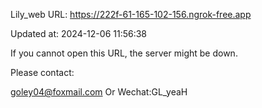 Lily_web URL: https://222f-61-165-102-156.ngrok-free.app

Updated at: 2024-12-06 11:56:38

If you cannot open this URL, the server might be down.

Please contact: 

goley04@foxmail.com Or Wechat:GL_yeaH